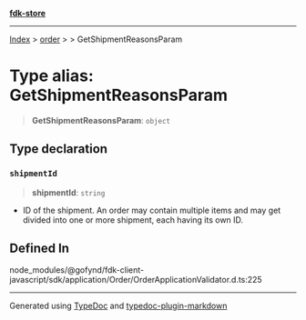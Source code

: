 [**fdk-store**](../../../README.md)
***

[Index](../../../API.md) > [order](../../README.md) > [<internal>](../README.md) > GetShipmentReasonsParam

# Type alias: GetShipmentReasonsParam

> **GetShipmentReasonsParam**: `object`

## Type declaration

### `shipmentId`

> **shipmentId**: `string`

- ID of the shipment. An order may contain
multiple items and may get divided into one or more shipment, each having
its own ID.

## Defined In

node\_modules/@gofynd/fdk-client-javascript/sdk/application/Order/OrderApplicationValidator.d.ts:225

***
Generated using [TypeDoc](https://typedoc.org/) and [typedoc-plugin-markdown](https://www.npmjs.com/package/typedoc-plugin-markdown)
